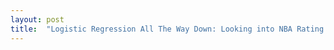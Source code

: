 ```yaml
---
layout: post
title:  "Logistic Regression All The Way Down: Looking into NBA Rating Methods"
---
```


